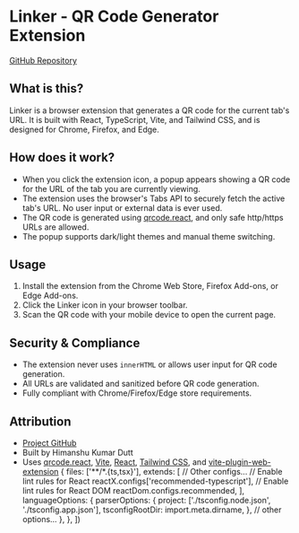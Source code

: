 # Linker - QR Code Generator Extension

[GitHub Repository](https://github.com/HimanshuKumarDutt094/linker)

## What is this?

Linker is a browser extension that generates a QR code for the current tab's URL. It is built with React, TypeScript, Vite, and Tailwind CSS, and is designed for Chrome, Firefox, and Edge.

## How does it work?

- When you click the extension icon, a popup appears showing a QR code for the URL of the tab you are currently viewing.
- The extension uses the browser's Tabs API to securely fetch the active tab's URL. No user input or external data is ever used.
- The QR code is generated using [qrcode.react](https://github.com/zpao/qrcode.react), and only safe http/https URLs are allowed.
- The popup supports dark/light themes and manual theme switching.

## Usage

1. Install the extension from the Chrome Web Store, Firefox Add-ons, or Edge Add-ons.
2. Click the Linker icon in your browser toolbar.
3. Scan the QR code with your mobile device to open the current page.

## Security & Compliance

- The extension never uses `innerHTML` or allows user input for QR code generation.
- All URLs are validated and sanitized before QR code generation.
- Fully compliant with Chrome/Firefox/Edge store requirements.

## Attribution

- [Project GitHub](https://github.com/HimanshuKumarDutt094/linker)
- Built by Himanshu Kumar Dutt
- Uses [qrcode.react](https://github.com/zpao/qrcode.react), [Vite](https://vitejs.dev/), [React](https://react.dev/), [Tailwind CSS](https://tailwindcss.com/), and [vite-plugin-web-extension](https://github.com/aklinker1/vite-plugin-web-extension)
  {
  files: ['**/*.{ts,tsx}'],
  extends: [
  // Other configs...
  // Enable lint rules for React
  reactX.configs['recommended-typescript'],
  // Enable lint rules for React DOM
  reactDom.configs.recommended,
  ],
  languageOptions: {
  parserOptions: {
  project: ['./tsconfig.node.json', './tsconfig.app.json'],
  tsconfigRootDir: import.meta.dirname,
  },
  // other options...
  },
  },
  ])

```

```

